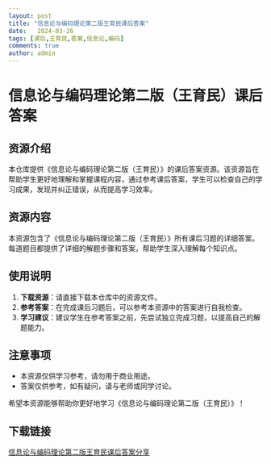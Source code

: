 ```yaml
---
layout: post
title: "信息论与编码理论第二版王育民课后答案"
date:   2024-03-26
tags: [课后,王育民,答案,信息论,编码]
comments: true
author: admin
---
```

# 信息论与编码理论第二版（王育民）课后答案

## 资源介绍

本仓库提供《信息论与编码理论第二版（王育民）》的课后答案资源。该资源旨在帮助学生更好地理解和掌握课程内容，通过参考课后答案，学生可以检查自己的学习成果，发现并纠正错误，从而提高学习效率。

## 资源内容

本资源包含了《信息论与编码理论第二版（王育民）》所有课后习题的详细答案。每道题目都提供了详细的解题步骤和答案，帮助学生深入理解每个知识点。

## 使用说明

1. **下载资源**：请直接下载本仓库中的资源文件。
2. **参考答案**：在完成课后习题后，可以参考本资源中的答案进行自我检查。
3. **学习建议**：建议学生在参考答案之前，先尝试独立完成习题，以提高自己的解题能力。

## 注意事项

- 本资源仅供学习参考，请勿用于商业用途。
- 答案仅供参考，如有疑问，请与老师或同学讨论。

希望本资源能够帮助你更好地学习《信息论与编码理论第二版（王育民）》！

## 下载链接

[信息论与编码理论第二版王育民课后答案分享](https://pan.quark.cn/s/6776791f398a)